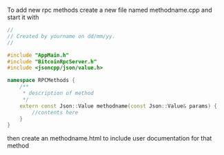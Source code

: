 To add new rpc methods create a new file named methodname.cpp and start it with


```c++
//
// Created by yourname on dd/mm/yy.
//

#include "AppMain.h"
#include "BitcoinRpcServer.h"
#include <jsoncpp/json/value.h>

namespace RPCMethods {
    /**
     * description of method
     */
    extern const Json::Value methodname(const Json::Value& params) {
        //contents here
    }
}
```


then create an methodname.html to include user documentation for that method